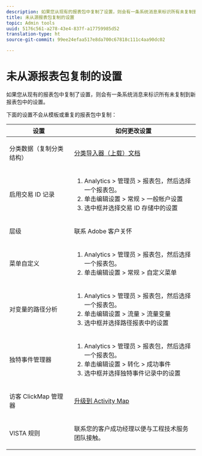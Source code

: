 ```yaml
---
description: 如果您从现有的报表包中复制了设置，则会有一条系统消息来标识所有未复制到新报表包中的设置。
title: 未从源报表包复制的设置
topic: Admin tools
uuid: 5176c561-a278-43e4-837f-a17759985d52
translation-type: ht
source-git-commit: 99ee24efaa517e8da700c67818c111c4aa90dc02

---
```



# 未从源报表包复制的设置

如果您从现有的报表包中复制了设置，则会有一条系统消息来标识所有未复制到新报表包中的设置。

下面的设置不会从模板或重复的报表包中复制：

<table id="table_9774249E3D804E7D97F12B88E26F9066"> 
 <thead> 
  <tr> 
   <th colname="col1" class="entry"> 设置 </th> 
   <th colname="col2" class="entry"> 如何更改设置 </th> 
  </tr>
 </thead>
 <tbody> 
  <tr> 
   <td colname="col1"> <p>分类数据（复制分类结构） </p> </td> 
   <td colname="col2"> <p><a href="https://marketing.adobe.com/resources/help/zh_CN/reference/c_working_with_saint.html"> 分类导入器（上载）文档</a> </p> </td> 
  </tr> 
  <tr> 
   <td colname="col1"> <p>启用交易 ID 记录 </p> </td> 
   <td colname="col2"> 
    <ol id="ol_4F3028A440C94447890498CF2E64C15B"> 
     <li id="li_243C7F7DF3074F7FB9893BEFDA8B0732"> <span class="uicontrol">Analytics</span> &gt; <span class="uicontrol">管理员</span> &gt; <span class="uicontrol">报表包</span>，然后选择一个报表包。 </li> 
     <li id="li_357D06A1F528473CBA07D4C840BE95D9">单击<span class="uicontrol">编辑设置</span> &gt; <span class="uicontrol">常规</span> &gt; <span class="uicontrol">一般帐户设置</span> </li> 
     <li id="li_9E0B7A9542864399AFDD5D422F7D6C22">选中框并选择<span class="uicontrol">交易 ID 存储</span>中的设置 </li> 
    </ol> </td> 
  </tr> 
  <tr> 
   <td colname="col1"> <p>层级 </p> </td> 
   <td colname="col2"> <p>联系 Adobe 客户关怀 </p> </td> 
  </tr> 
  <tr> 
   <td colname="col1"> <p>菜单自定义 </p> </td> 
   <td colname="col2"> 
    <ol id="ol_A3277C5843704DEA902DF030099E9227"> 
     <li id="li_8B3A5974466C4D9D9A3D3D0C6A30F414"><span class="uicontrol">Analytics</span> &gt; <span class="uicontrol">管理员</span> &gt; <span class="uicontrol">报表包</span>，然后选择一个报表包。 </li> 
     <li id="li_1B44AFD4026346698F3CB75E2CBF1959">单击<span class="uicontrol">编辑设置</span> &gt; <span class="uicontrol">常规</span> &gt; <span class="uicontrol">自定义菜单</span> </li> 
    </ol> </td> 
  </tr> 
  <tr> 
   <td colname="col1"> <p>对变量的路径分析 </p> </td> 
   <td colname="col2"> 
    <ol id="ol_903A5FEF5B9847929BBB514A481F6E22"> 
     <li id="li_E352211ABD3245EC8C06313221BA4B36"><span class="uicontrol">Analytics</span> &gt; <span class="uicontrol">管理员</span> &gt; <span class="uicontrol">报表包</span>，然后选择一个报表包。 </li> 
     <li id="li_B19C4112D57D4D329A0774EBB345473B">单击<span class="uicontrol">编辑设置</span> &gt; <span class="uicontrol">流量</span> &gt; <span class="uicontrol">流量变量</span> </li> 
     <li id="li_B1CED2EC85FE4A8EB7D95076040B35E1">选中框并选择<span class="uicontrol">路径报表</span>中的设置 </li> 
    </ol> </td> 
  </tr> 
  <tr> 
   <td colname="col1"> <p>独特事件管理器 </p> </td> 
   <td colname="col2"> 
    <ol id="ol_4A303E54A155471DA2B91A9504A3EB75"> 
     <li id="li_A09C8947BD2B4F40ABA039DA9BBA629A"><span class="uicontrol">Analytics</span> &gt; <span class="uicontrol">管理员</span> &gt; <span class="uicontrol">报表包</span>，然后选择一个报表包。 </li> 
     <li id="li_052D8FF2347141F0A50FBCFDC37DB957">单击<span class="uicontrol">编辑设置</span> &gt; <span class="uicontrol">转化</span> &gt; <span class="uicontrol">成功事件</span> </li> 
     <li id="li_F224713229D74D9BB5BEEE30BF2C7343">选中框并选择<span class="uicontrol">独特事件记录</span>中的设置 </li> 
    </ol> </td> 
  </tr> 
  <tr> 
   <td colname="col1"> <p>访客 ClickMap 管理器 </p> </td> 
   <td colname="col2"> <p><a href="https://marketing.adobe.com/resources/help/zh_CN/analytics/activitymap/activitymap-enable.html"> 升级到 Activity Map</a> </p> </td> 
  </tr> 
  <tr> 
   <td colname="col1"> <p>VISTA 规则 </p> </td> 
   <td colname="col2"> <p>联系您的客户成功经理以便与工程技术服务团队接触。 </p> </td> 
  </tr> 
 </tbody> 
</table>


